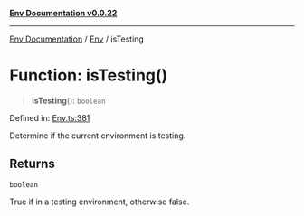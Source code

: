 [**Env Documentation v0.0.22**](../../README.md)

***

[Env Documentation](../../modules.md) / [Env](../README.md) / isTesting

# Function: isTesting()

> **isTesting**(): `boolean`

Defined in: [Env.ts:381](https://github.com/stonemjs/env/blob/f87a794c17b46b9f32ee1b61a8ff3fab1da12f18/src/Env.ts#L381)

Determine if the current environment is testing.

## Returns

`boolean`

True if in a testing environment, otherwise false.
